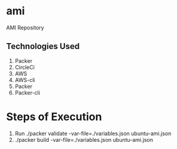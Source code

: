 # ami
AMI Repository


## Technologies Used
1. Packer
2. CircleCi
3. AWS
4. AWS-cli
5. Packer
6. Packer-cli

# Steps of Execution
1. Run ./packer validate -var-file=./variables.json ubuntu-ami.json
2. ./packer build -var-file=./variables.json ubuntu-ami.json

